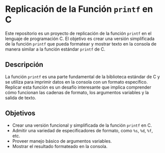 # Replicación de la Función `printf` en C

Este repositorio es un proyecto de replicación de la función `printf` en el lenguaje de programación C. El objetivo es crear una versión simplificada de la función `printf` que pueda formatear y mostrar texto en la consola de manera similar a la función estándar `printf` de C.

## Descripción

La función `printf` es una parte fundamental de la biblioteca estándar de C y se utiliza para imprimir datos en la consola con un formato específico. Replicar esta función es un desafío interesante que implica comprender cómo funcionan las cadenas de formato, los argumentos variables y la salida de texto.

## Objetivos

- Crear una versión funcional y simplificada de la función `printf` en C.
- Admitir una variedad de especificadores de formato, como `%s`, `%d`, `%f`, etc.
- Proveer manejo básico de argumentos variables.
- Mostrar el resultado formateado en la consola.
